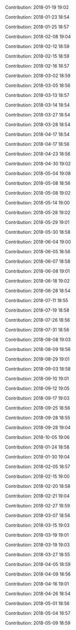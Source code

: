 Contribution: 2018-01-19 19:02

Contribution: 2018-01-23 18:54

Contribution: 2018-01-25 18:57

Contribution: 2018-02-08 19:04

Contribution: 2018-02-12 18:59

Contribution: 2018-02-15 18:59

Contribution: 2018-02-16 18:57

Contribution: 2018-03-02 18:59

Contribution: 2018-03-05 18:56

Contribution: 2018-03-13 18:57

Contribution: 2018-03-14 18:54

Contribution: 2018-03-27 18:54

Contribution: 2018-03-28 18:54

Contribution: 2018-04-17 18:54

Contribution: 2018-04-17 18:56

Contribution: 2018-04-23 18:56

Contribution: 2018-04-30 19:02

Contribution: 2018-05-04 19:08

Contribution: 2018-05-08 18:56

Contribution: 2018-05-08 19:02

Contribution: 2018-05-14 19:00

Contribution: 2018-05-28 19:02

Contribution: 2018-05-29 19:01

Contribution: 2018-05-30 18:58

Contribution: 2018-06-04 19:00

Contribution: 2018-06-05 18:56

Contribution: 2018-06-07 18:58

Contribution: 2018-06-08 19:01

Contribution: 2018-06-18 19:02

Contribution: 2018-06-28 18:54

Contribution: 2018-07-11 18:55

Contribution: 2018-07-19 18:58

Contribution: 2018-07-26 18:56

Contribution: 2018-07-31 18:56

Contribution: 2018-08-08 19:03

Contribution: 2018-08-09 18:56

Contribution: 2018-08-29 19:01

Contribution: 2018-09-03 18:58

Contribution: 2018-09-10 19:01

Contribution: 2018-09-12 19:05

Contribution: 2018-09-17 19:03

Contribution: 2018-09-25 18:56

Contribution: 2018-09-28 18:55

Contribution: 2018-09-28 19:04

Contribution: 2018-10-05 19:06

Contribution: 2018-01-24 18:58

Contribution: 2018-01-30 19:04

Contribution: 2018-02-05 18:57

Contribution: 2018-02-15 19:00

Contribution: 2018-02-20 18:58

Contribution: 2018-02-21 19:04

Contribution: 2018-02-27 18:59

Contribution: 2018-03-07 18:56

Contribution: 2018-03-15 19:03

Contribution: 2018-03-19 19:01

Contribution: 2018-03-19 19:03

Contribution: 2018-03-27 18:55

Contribution: 2018-04-05 18:59

Contribution: 2018-04-09 18:56

Contribution: 2018-04-16 19:01

Contribution: 2018-04-26 18:54

Contribution: 2018-05-01 18:56

Contribution: 2018-05-04 18:57

Contribution: 2018-05-09 18:59

